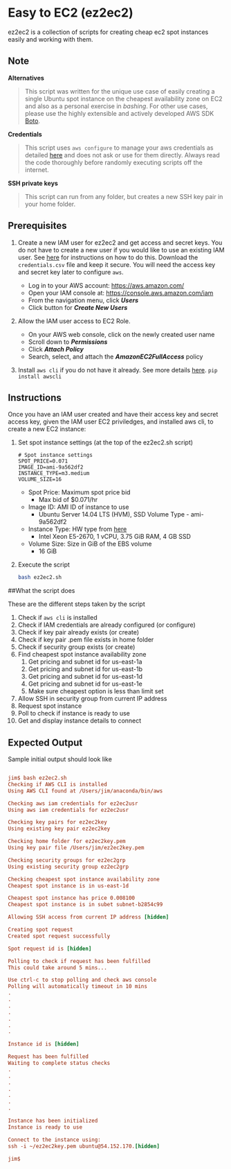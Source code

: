 # Easy to EC2 (ez2ec2)

ez2ec2 is a collection of scripts for creating cheap ec2 spot instances easily and working with them.

## Note
**Alternatives**
> This script was written for the unique use case of easily creating a single Ubuntu spot instance on the cheapest availability zone on EC2 and also as a personal exercise in *bashing*. For other use cases, please use the highly extensible and actively developed AWS SDK [Boto](http://aws.amazon.com/sdk-for-python/).

**Credentials**
> This script uses `aws configure` to manage your aws credentials as detailed [here](http://docs.aws.amazon.com/cli/latest/userguide/cli-chap-getting-started.html) and does not ask or use for them directly. Always read the code thoroughly before randomly executing scripts off the internet.

**SSH private keys**
> This script can run from any folder, but creates a new SSH key pair in your home folder.


## Prerequisites

1. Create a new IAM user for ez2ec2 and get access and secret keys. You do not have to create a new user if you would like to use an existing IAM user. See [here](http://docs.aws.amazon.com/cli/latest/userguide/cli-chap-getting-set-up.html) for instructions on how to do this. Download the `credentials.csv` file and keep it secure. You will need the access key and secret key later to configure `aws`.
    - Log in to your AWS account: https://aws.amazon.com/
    - Open your IAM console at: https://console.aws.amazon.com/iam
    - From the navigation menu, click ***Users***
    - Click button for ***Create New Users***

2. Allow the IAM user access to EC2 Role.
    - On your AWS web console, click on the newly created user name
    - Scroll down to ***Permissions***
    -  Click ***Attach Policy***
    - Search, select, and attach the ***AmazonEC2FullAccess*** policy

2. Install `aws cli` if you do not have it already. See more details [here](http://docs.aws.amazon.com/cli/latest/userguide/installing.html).
    `pip install awscli`


## Instructions

Once you have an IAM user created and have their access key and secret access key, given the IAM user EC2 priviledges, and installed aws cli, to create a new EC2 instance:

 1. Set spot instance settings (at the top of the ez2ec2.sh script)
    ```
    # Spot instance settings
    SPOT_PRICE=0.071
    IMAGE_ID=ami-9a562df2
    INSTANCE_TYPE=m3.medium
    VOLUME_SIZE=16
    ```
    - Spot Price: Maximum spot price bid
        - Max bid of $0.071/hr
    - Image ID: AMI ID of instance to use
        - Ubuntu Server 14.04 LTS (HVM), SSD Volume Type - ami-9a562df2
    - Instance Type: HW type from [here](http://aws.amazon.com/ec2/instance-types/)
        - Intel Xeon E5-2670, 1 vCPU, 3.75 GiB RAM, 4 GB SSD
    - Volume Size: Size in GiB of the EBS volume
        - 16 GiB

 2. Execute the script
    ```bash
    bash ez2ec2.sh
    ```


##What the script does

These are the different steps taken by the script

 1. Check if `aws cli` is installed
 2. Check if IAM credentials are already configured (or configure)
 3. Check if key pair already exists (or create)
 4. Check if key pair .pem file exists in home folder
 5. Check if security group exists (or create)
 6. Find cheapest spot instance availability zone
     1. Get pricing and subnet id for us-east-1a
     2. Get pricing and subnet id for us-east-1b
     3. Get pricing and subnet id for us-east-1d
     4. Get pricing and subnet id for us-east-1e
     5. Make sure cheapest option is less than limit set
 7. Allow SSH in security group from current IP address
 8. Request spot instance
 9. Poll to check if instance is ready to use
 10. Get and display instance details to connect


## Expected Output

Sample initial output should look like

```ini

jim$ bash ez2ec2.sh
Checking if AWS CLI is installed
Using AWS CLI found at /Users/jim/anaconda/bin/aws

Checking aws iam credentials for ez2ec2usr
Using aws iam credentials for ez2ec2usr

Checking key pairs for ez2ec2key
Using existing key pair ez2ec2key

Checking home folder for ez2ec2key.pem
Using key pair file /Users/jim/ez2ec2key.pem

Checking security groups for ez2ec2grp
Using existing security group ez2ec2grp

Checking cheapest spot instance availability zone
Cheapest spot instance is in us-east-1d

Cheapest spot instance has price 0.008100
Cheapest spot instance is in subet subnet-b2854c99

Allowing SSH access from current IP address [hidden]

Creating spot request
Created spot request successfully

Spot request id is [hidden]

Polling to check if request has been fulfilled
This could take around 5 mins...

Use ctrl-c to stop polling and check aws console
Polling will automatically timeout in 10 mins
.
.
.
.
.
.
.

Instance id is [hidden]

Request has been fulfilled
Waiting to complete status checks
.
.
.
.
.
.
.

Instance has been initialized
Instance is ready to use

Connect to the instance using:
ssh -i ~/ez2ec2key.pem ubuntu@54.152.170.[hidden]

jim$

```